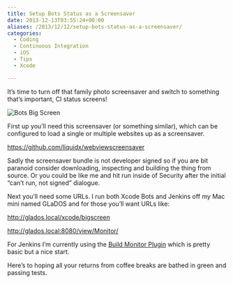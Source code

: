```yaml
---
title: Setup Bots Status as a Screensaver
date: 2013-12-13T03:55:24+00:00
aliases: /2013/12/12/setup-bots-status-as-a-screensaver/
categories:
  - Coding
  - Continuous Integration
  - iOS
  - Tips
  - Xcode

---
```

It&#8217;s time to turn off that family photo screensaver and switch to something that&#8217;s important, CI status screens!

![Bots Big Screen][1]

First up you&#8217;ll need this screensaver (or something similar), which can be configured to load a single or multiple websites up as a screensaver.

<https://github.com/liquidx/webviewscreensaver>

Sadly the screensaver bundle is not developer signed so if you are bit paranoid consider downloading, inspecting and building the thing from source. Or you could be like me and hit run inside of Security after the initial &#8220;can&#8217;t run, not signed&#8221; dialogue.

Next you&#8217;ll need some URLs. I run both Xcode Bots and Jenkins off my Mac mini named GLaDOS and for those you&#8217;ll want URLs like:

<http://glados.local/xcode/bigscreen>

<http://glados.local:8080/view/Monitor/>

For Jenkins I&#8217;m currently using the [Build Monitor Plugin][2] which is pretty basic but a nice start.

Here&#8217;s to hoping all your returns from coffee breaks are bathed in green and passing tests.

 [1]: http://mikezornek.com/media/images/bots-big-screen.png "Bots Big Screen"
 [2]: https://wiki.jenkins-ci.org/display/JENKINS/Build+Monitor+Plugin